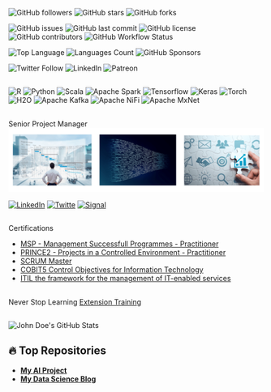 ![GitHub followers](https://img.shields.io/github/followers/jlrdandrea?label=Follow&style=social)
![GitHub stars](https://img.shields.io/github/stars/jlrdandrea/jlrdandrea?style=social)
![GitHub forks](https://img.shields.io/github/forks/jlrdandrea/jlrdandrea?style=social)

![GitHub issues](https://img.shields.io/github/issues/jlrdandrea/jlrdandrea)
![GitHub last commit](https://img.shields.io/github/last-commit/jlrdandrea/jlrdandrea)
![GitHub license](https://img.shields.io/github/license/jlrdandrea/jlrdandrea)
![GitHub contributors](https://img.shields.io/github/contributors/jlrdandrea/jlrdandrea)
![GitHub Workflow Status](https://img.shields.io/github/actions/workflow/status/jlrdanrea/jlrdandrea/<workflow_file>.yml)

![Top Language](https://img.shields.io/github/languages/top/jlrdandrea/jlrdandrea)
![Languages Count](https://img.shields.io/github/languages/count/jlrdandrea/jlrdandrea)
![GitHub Sponsors](https://img.shields.io/github/sponsors/jlrdandrea)

![Twitter Follow](https://img.shields.io/twitter/follow/JoaoDAndrea80184?style=social)
![LinkedIn](https://img.shields.io/badge/LinkedIn-joaoluizdandrea-blue?style=social&logo=linkedin)
![Patreon](https://img.shields.io/badge/Patreon-donate-orange?logo=patreon)
##
![R](https://img.shields.io/badge/-R-black?style=flat-square&logo=R)
![Python](https://img.shields.io/badge/-Python-black?style=flat-square&logo=Python)
![Scala](https://img.shields.io/badge/-Scala-black?style=flat-square&logo=Scala)
![Apache Spark](https://img.shields.io/badge/-ApacheSpark-black?style=flat-square&logo=ApacheSpark)
![Tensorflow](https://img.shields.io/badge/-Tensorflow-black?style=flat-square&logo=Tensorflow)
![Keras](https://img.shields.io/badge/-Keras-black?style=flat-square&logo=keras)
![Torch](https://img.shields.io/badge/-Torch-black?style=flat-square&logo=PyTorch)
![H2O](https://img.shields.io/badge/-H2O-black?style=flat-square&logo=H2O.ai)
![Apache Kafka](https://img.shields.io/badge/-kafka-black?style=flat-square&logo=apachekafka)
![Apache NiFi](https://img.shields.io/badge/-Nifi-black?style=flat-square-red?&logo=Apache)
![Apache MxNet](https://img.shields.io/badge/-Nifi-black?style=flat-square-red?&logo=Apache)
##
Senior Project Manager
![](https://github.com/jlrdandrea/jlrdandrea/blob/main/Simple%20Professional%20LinkedIn%20Banner.png)

[![LinkedIn](https://img.shields.io/badge/LinkedIn-blue?logo=linkedin&style=for-the-badge)](https://www.linkedin.com/in/joqoluizdandrea)
[![Twitte](https://img.shields.io/badge/Twitter-1DA1F2?logo=x&style=for-the-badge)](https://x.com/johndoe)
[![Signal](https://img.shields.io/badge/Signal-1DA1F2?logo=signal&style=for-the-badge)](https://signal.com/johndoe)

##
Certifications
* [MSP - Management Successfull Programmes - Practitioner](https://www.axelos.com/certifications/propath/prince2-project-management)
* [PRINCE2 - Projects in a Controlled Environment - Practitioner](https://www.axelos.com/certifications/propath/prince2-project-management)
* [SCRUM Master](https://www.scrum.org/resources/what-is-a-scrum-master)
* [COBIT5 Control Objectives for Information Technology](https://www.isaca.org/resources/cobit)
* [ITIL the framework for the management of IT-enabled services](https://www.axelos.com/certifications/itil-service-management)

##
Never Stop Learning
[Extension Training](https://jlrdandrea.github.io/Training/TrainingDAndrea2022.html)

## 
![John Doe's GitHub Stats](https://github-readme-stats.vercel.app/api?username=jlrdandrea&show_icons=true&theme=radical)

## 🔥 Top Repositories
- [**My AI Project**](https://github.com/johnDoe/ai-project)
- [**My Data Science Blog**](https://github.com/johnDoe/data-science-blog)


</div>






